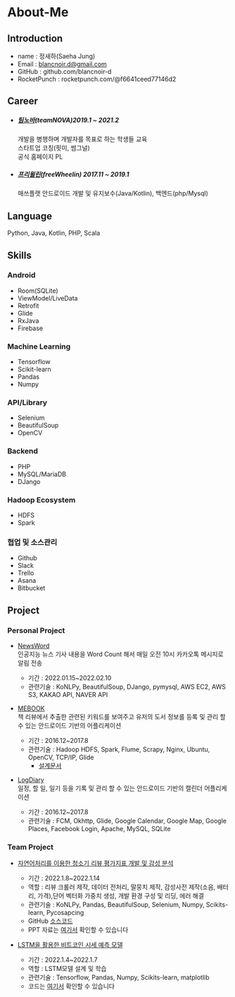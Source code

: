 # About-Me
## Introduction
- name : 정새하(Saeha Jung)
- Email : blancnoir.d@gmail.com
- GitHub : github.com/blancnoir-d
- RocketPunch : rocketpunch.com/@f6641ceed77146d2



## Career 
- ##### [팀노바](https://teamnova.co.kr/index2.php)(teamNOVA)2019.1 ~ 2021.2
  개발을 병행하며 개발자를 목표로 하는 학생들 교육<br>
  스타트업 코칭(핏미, 썸그널)<br>
  공식 홈페이지 PL<br>

  

- ##### [프리윌린](https://freewheelin-recruit.oopy.io/)(freeWheelin) 2017.11 ~ 2019.1
  매쓰플랫 안드로이드 개발 및 유지보수(Java/Kotlin), 백엔드(php/Mysql)



## Language

 Python, Java, Kotlin, PHP, Scala



## Skills 

### Android
- Room(SQLite)
- ViewModel/LiveData
- Retrofit
- Glide
- RxJava
- Firebase

### Machine Learning
- Tensorflow
- Scikit-learn
- Pandas
- Numpy

### API/Library

- Selenium
- BeautifulSoup
- OpenCV



### Backend

- PHP
- MySQL/MariaDB
- DJango



### Hadoop Ecosystem

- HDFS
- Spark



### 협업 및 소스관리

- Github
- Slack
- Trello
- Asana
- Bitbucket


## Project
### Personal Project
- [NewsWord](https://ringed-fireplant-2f0.notion.site/99e79dba5dc1483390d0e3e08f0c6fa1)<br>
인공지능 뉴스 기사 내용을 Word Count 해서 매일 오전 10시 카카오톡 메시지로 알림 전송
  - 기간 : 2022.01.15~2022.02.10
  - 관련기술 : KoNLPy, BeautifulSoup, DJango, pymysql, AWS EC2, AWS S3, KAKAO API, NAVER API

- [MEBOOK](https://github.com/blancnoir-d/Portfolio/blob/main/2016/portfolio_mebook_%EC%B6%95%EC%86%8C%EB%B3%B8.pdf)<br>
책 리뷰에서 추출한 관련된 키워드를 보여주고 유저의 도서 정보를 등록 및 관리 할 수 있는 안드로이드 기반의 어플리케이션
  - 기간 : 2016.12~2017.8
  - 관련기술 : Hadoop HDFS, Spark, Flume, Scrapy, Nginx, Ubuntu, OpenCV, TCP/IP, Glide
    - [설계문서](https://github.com/blancnoir-d/Portfolio/blob/main/2016/%EB%B9%85%EB%8D%B0%EC%9D%B4%ED%84%B0_%EC%84%A4%EA%B3%84_%EB%AC%B8%EC%84%9C.pdf)

- [LogDiary](https://github.com/blancnoir-d/Portfolio/blob/main/2016/portfolio_logdiary_%EC%B6%95%EC%86%8C%EB%B3%B8.pdf)<br>
일정, 할 일, 일기 등을 기록 및 관리 할 수 있는 안드로이드 기반의 캘린더 어플리케이션
  - 기간 : 2016.12~2017.8
  - 관련기술 : FCM, Okhttp, Glide, Google Calendar, Google Map, Google Places, Facebook Login, Apache, MySQL, SQLite
### Team Project
- [자연어처리를 이용한 청소기 리뷰 평가지표 개발 및 감성 분석](https://ringed-fireplant-2f0.notion.site/10b26e46c11c4d8ba3d0db3c59d50d80)
    
    - 기간 : 2022.1.8~2022.1.14
    - 역할 : 리뷰 크롤러 제작, 데이터 전처리, 말뭉치 제작, 감성사전 제작(소음, 배터리, 가격),단어 벡터화 가중치 생성, 개발 환경 구성 및 리딩, 에러 해결
    - 관련기술 : KoNLPy, Pandas, BeautifulSoup, Selenium, Numpy, Scikits-learn, Pycosapcing    
    - GitHub [소스코드](https://github.com/Growing3Team/Vacuum-cleaner_Natural-language)
    - PPT 자료는 [여기서](2022/3355_cleaner.pdf) 확인할 수 있습니다
    
- [LSTM을 활용한 비트코인 시세 예측 모델](https://ringed-fireplant-2f0.notion.site/LSTM-658653bad85e4ee2abc31eee8825a866)
    
    - 기간 : 2022.1.4~2022.1.7
    - 역할 : LSTM모델 설계 및 학습
    - 관련기술 : Tensorflow, Pandas, Numpy, Scikits-learn, matplotlib
    - 코드는 [여기서](2022/bitcoin_LSTM.ipynb) 확인할 수 있습니다
